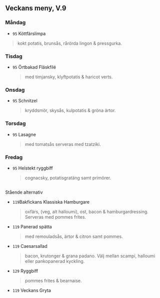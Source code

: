 ## Veckans meny, V.9

### Måndag 

*  `95` Köttfärslimpa 
  > kokt potatis, brunsås, rårörda lingon & pressgurka.
 
  


### Tisdag

* `95` Örtbakad Fläskfilé 
  > med timjansky, klyftpotatis & haricot verts. 
  


### Onsdag

* `95` Schnitzel 
  > kryddsmör, skysås, kulpotatis & gröna ärtor. 



### Torsdag

* `95` Lasagne 
   > med tomatsås serveras med tzatziki. 



### Fredag

* `95` Helstekt ryggbiff
    > cognacsky, potatisgratäng samt primörer.

## 
Stående alternativ

* `119`Bakfickans Klassiska Hamburgare
  >oxfärs, (veg, alt halloumi), ost, bacon & hamburgardressing. Serveras med pommes frites.

* `119`  Panerad spätta
  >   med remouladsås, ärtor & citron samt pommes.

* `119` Caesarsallad
  > bacon, krutonger & grana padano. Välj mellan scampi, halloumi eller pankopanerad kyckling.
  
* `129` Ryggbiff
  > pommes frites & bearnaise.

* `119` Veckans Gryta 
  

